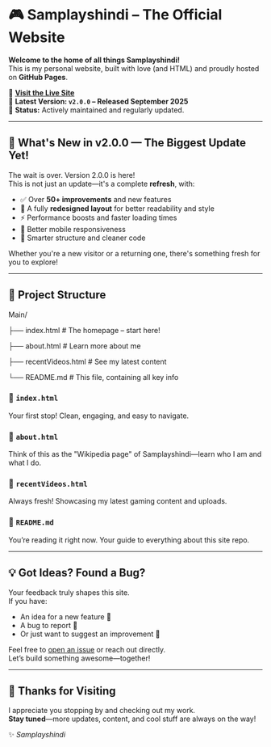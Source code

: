 # 🎮 Samplayshindi – The Official Website

**Welcome to the home of all things Samplayshindi!**  
This is my personal website, built with love (and HTML) and proudly hosted on **GitHub Pages**.

🔗 **[Visit the Live Site](https://your-site-link.github.io)**  
📅 **Latest Version: `v2.0.0` – Released September 2025**  
📌 **Status:** Actively maintained and regularly updated.

---

## 🚀 What's New in v2.0.0 — The Biggest Update Yet!

The wait is over. Version 2.0.0 is here!  
This is not just an update—it's a complete **refresh**, with:

- ✅ Over **50+ improvements** and new features
- 🎨 A fully **redesigned layout** for better readability and style
- ⚡ Performance boosts and faster loading times
- 📱 Better mobile responsiveness
- 🧠 Smarter structure and cleaner code

Whether you're a new visitor or a returning one, there's something fresh for you to explore!

---

## 📁 Project Structure

Main/

├── index.html # The homepage – start here!

├── about.html # Learn more about me

├── recentVideos.html # See my latest content

└── README.md # This file, containing all key info


### 🔹 `index.html`
Your first stop! Clean, engaging, and easy to navigate.

### 🔹 `about.html`
Think of this as the "Wikipedia page" of Samplayshindi—learn who I am and what I do.

### 🔹 `recentVideos.html`
Always fresh! Showcasing my latest gaming content and uploads.

### 🔹 `README.md`
You’re reading it right now. Your guide to everything about this site repo.

---

## 💡 Got Ideas? Found a Bug?

Your feedback truly shapes this site.  
If you have:

- An idea for a new feature 🔧  
- A bug to report 🐞  
- Or just want to suggest an improvement 💬  

Feel free to [open an issue](https://github.com/your-username/your-repo/issues) or reach out directly.  
Let’s build something awesome—together!

---

## 🙏 Thanks for Visiting

I appreciate you stopping by and checking out my work.  
**Stay tuned**—more updates, content, and cool stuff are always on the way!

✨ _Samplayshindi_
